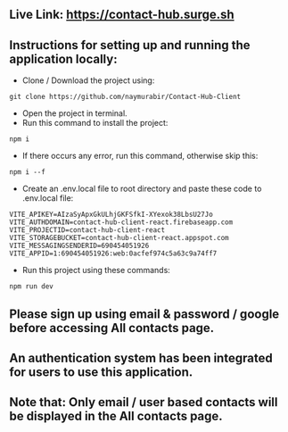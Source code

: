 ## Live Link: https://contact-hub.surge.sh

## Instructions for setting up and running the application locally:

- Clone / Download the project using:
```terminal
git clone https://github.com/naymurabir/Contact-Hub-Client 
```
- Open the project in terminal.
- Run this command to install the project:
```terminal
npm i 
```
- If there occurs any error, run this command, otherwise skip this:
```terminal
npm i --f 
```

- Create an .env.local file to root directory and paste these code to .env.local file: 
```terminal
VITE_APIKEY=AIzaSyApxGkULhjGKFSfkI-XYexok38LbsU27Jo
VITE_AUTHDOMAIN=contact-hub-client-react.firebaseapp.com
VITE_PROJECTID=contact-hub-client-react
VITE_STORAGEBUCKET=contact-hub-client-react.appspot.com
VITE_MESSAGINGSENDERID=690454051926
VITE_APPID=1:690454051926:web:0acfef974c5a63c9a74ff7
```

- Run this project using these commands: 
```terminal
npm run dev
```

## Please sign up using email & password / google before accessing All contacts page. 

## An authentication system has been integrated for users to use this application.

## Note that: Only email / user based contacts will be displayed in the All contacts page.



